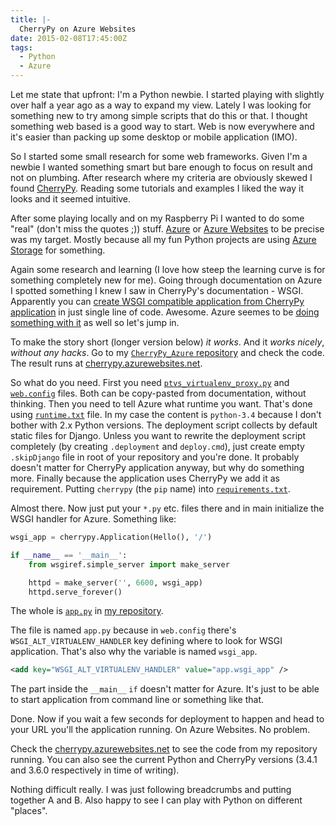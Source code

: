 ```yaml
---
title: |-
  CherryPy on Azure Websites
date: 2015-02-08T17:45:00Z
tags:
  - Python
  - Azure
---
```

Let me state that upfront: I'm a Python newbie. I started playing with slightly over half a year ago as a way to expand my view. Lately I was looking for something new to try among simple scripts that do this or that. I thought something web based is a good way to start. Web is now everywhere and it's easier than packing up some desktop or mobile application (IMO).

So I started some small research for some web frameworks. Given I'm a newbie I wanted something smart but bare enough to focus on result and not on plumbing. After research where my criteria are obviously skewed I found [CherryPy][1]. Reading some tutorials and examples I liked the way it looks and it seemed intuitive.

<!-- excerpt -->

After some playing locally and on my Raspberry Pi I wanted to do some "real" (don't miss the quotes ;)) stuff. [Azure][2] or [Azure Websites][3] to be precise was my target. Mostly because all my fun Python projects are using [Azure Storage][4] for something.

Again some research and learning (I love how steep the learning curve is for something completely new for me). Going through documentation on Azure I spotted something I knew I saw in CherryPy's documentation - WSGI. Apparently you can [create WSGI compatible application from CherryPy application][5] in just single line of code. Awesome. Azure seemes to be [doing something with it][6] as well so let's jump in.

To make the story short (longer version below) _it works_. And it _works nicely_, _without any hacks_. Go to my [`CherryPy_Azure` repository][7] and check the code. The result runs at [cherrypy.azurewebsites.net][8].

So what do you need. First you need [`ptvs_virtualenv_proxy.py`][9] and [`web.config`][10] files. Both can be copy-pasted from documentation, without thinking. Then you need to tell Azure what runtime you want. That's done using [`runtime.txt`][11] file. In my case the content is `python-3.4` because I don't bother with 2.x Python versions. The deployment script collects by default static files for Django. Unless you want to rewrite the deployment script completely (by creating `.deployment` and `deploy.cmd`), just create empty `.skipDjango` file in root of your repository and you're done. It probably doesn't matter for CherryPy application anyway, but why do something more. Finally because the application uses CherryPy we add it as requirement. Putting `cherrypy` (the `pip` name) into [`requirements.txt`][12].

Almost there. Now just put your `*.py` etc. files there and in main initialize the WSGI handler for Azure. Something like:

```python
wsgi_app = cherrypy.Application(Hello(), '/')

if __name__ == '__main__':
	from wsgiref.simple_server import make_server

	httpd = make_server('', 6600, wsgi_app)
	httpd.serve_forever()
``` 

The whole is [`app.py`][13] in [my repository][7].

The file is named `app.py` because in `web.config` there's `WSGI_ALT_VIRTUALENV_HANDLER` key defining where to look for WSGI application. That's also why the variable is named `wsgi_app`.

```xml
<add key="WSGI_ALT_VIRTUALENV_HANDLER" value="app.wsgi_app" />
```

The part inside the `__main__` `if` doesn't matter for Azure. It's just to be able to start application from command line or something like that.

Done. Now if you wait a few seconds for deployment to happen and head to your URL you'll the application running. On Azure Websites. No problem.

Check the [cherrypy.azurewebsites.net][8] to see the code from my repository running. You can also see the current Python and CherryPy versions (3.4.1 and 3.6.0 respectively in time of writing).

Nothing difficult really. I was just following breadcrumbs and putting together A and B. Also happy to see I can play with Python on different "places". 

[1]: http://www.cherrypy.org/
[2]: http://azure.microsoft.com/
[3]: http://azure.microsoft.com/en-us/services/websites/
[4]: http://azure.microsoft.com/en-us/services/storage/
[5]: http://docs.cherrypy.org/en/latest/advanced.html#wsgi-support
[6]: http://azure.microsoft.com/en-us/documentation/articles/web-sites-python-configure/
[7]: https://github.com/cincuranet/CherryPy_Azure
[8]: http://cherrypy.azurewebsites.net/
[9]: https://github.com/cincuranet/CherryPy_Azure/blob/master/ptvs_virtualenv_proxy.py
[10]: https://github.com/cincuranet/CherryPy_Azure/blob/master/web.config
[11]: https://github.com/cincuranet/CherryPy_Azure/blob/master/runtime.txt
[12]: https://github.com/cincuranet/CherryPy_Azure/blob/master/requirements.txt
[13]: https://github.com/cincuranet/CherryPy_Azure/blob/master/app.py